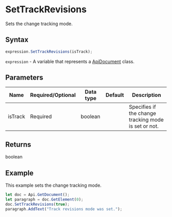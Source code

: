 # SetTrackRevisions

Sets the change tracking mode.

## Syntax

```javascript
expression.SetTrackRevisions(isTrack);
```

`expression` - A variable that represents a [ApiDocument](../ApiDocument.md) class.

## Parameters

| **Name** | **Required/Optional** | **Data type** | **Default** | **Description** |
| ------------- | ------------- | ------------- | ------------- | ------------- |
| isTrack | Required | boolean |  | Specifies if the change tracking mode is set or not. |

## Returns

boolean

## Example

This example sets the change tracking mode.

```javascript editor-docx
let doc = Api.GetDocument();
let paragraph = doc.GetElement(0);
doc.SetTrackRevisions(true);
paragraph.AddText("Track revisions mode was set.");
```
